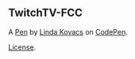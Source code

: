 TwitchTV-FCC
------------


A [Pen](https://codepen.io/lindakovacs/pen/VVRmzG) by [Linda Kovacs](https://codepen.io/lindakovacs) on [CodePen](https://codepen.io).

[License](https://codepen.io/lindakovacs/pen/VVRmzG/license).